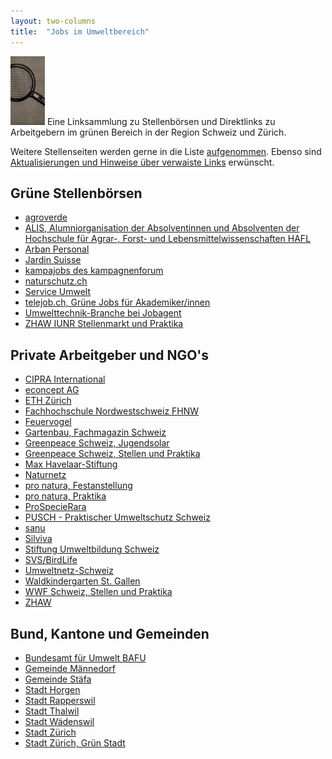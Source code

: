 ```yaml
---
layout: two-columns
title:  "Jobs im Umweltbereich"
---
```

<img class="leadimage left" width="55" title="Jobs im Umweltbereich" src="/hintergrundwissen/jobs-im-umweltbereich/jobs-im-umweltbereich.jpg"> Eine Linksammlung zu Stellenbörsen und Direktlinks zu Arbeitgebern im grünen Bereich in der Region Schweiz und Zürich.

Weitere Stellenseiten werden gerne in die Liste [aufgenommen][kontakt]. Ebenso sind [Aktualisierungen und Hinweise über verwaiste Links][kontakt] erwünscht.

[kontakt]: /ueber-uns/kontakt/

## Grüne Stellenbörsen

- [agroverde][41]
- [ALIS, Alumniorganisation der Absolventinnen und Absolventen der Hochschule für Agrar-, Forst- und Lebensmittelwissenschaften HAFL][44]
- [Arban Personal][27]
- [Jardin Suisse][31]
- [kampajobs des kampagnenforum][9]
- [naturschutz.ch][11]
- [Service Umwelt][25]
- [telejob.ch, Grüne Jobs für Akademiker/innen][30]
- [Umwelttechnik-Branche bei Jobagent][43]
- [ZHAW IUNR Stellenmarkt und Praktika][8]

## Private Arbeitgeber und NGO's

<!-- - [Bioterra][39] -->
- [CIPRA International][37]
- [econcept AG][42]
- [ETH Zürich][35]
- [Fachhochschule Nordwestschweiz FHNW][4]
- [Feuervogel][1]
- [Gartenbau, Fachmagazin Schweiz][38]
- [Greenpeace Schweiz, Jugendsolar][6]
- [Greenpeace Schweiz, Stellen und Praktika][5]
- [Max Havelaar-Stiftung][24]
- [Naturnetz][10]
- [pro natura, Festanstellung][28]
- [pro natura, Praktika][29]
- [ProSpecieRara][12]
- [PUSCH - Praktischer Umweltschutz Schweiz][13]
- [sanu][36]
- [Silviva][14]
- [Stiftung Umweltbildung Schweiz][18]
- [SVS/BirdLife][3]
- [Umweltnetz-Schweiz][40]
- [Waldkindergarten St. Gallen][19]
- [WWF Schweiz, Stellen und Praktika][20]
- [ZHAW][22]

## Bund, Kantone und Gemeinden

- [Bundesamt für Umwelt BAFU][2]
- [Gemeinde Männedorf][23]
- [Gemeinde Stäfa][33]
- [Stadt Horgen][17]
- [Stadt Rapperswil][34]
- [Stadt Thalwil][16]
- [Stadt Wädenswil][15]
- [Stadt Zürich][26]
- [Stadt Zürich, Grün Stadt][32]


[0]: /blog/2012/01/17/webseiten-taeglich-automatisch-auf-aenderungen-pruefen/
[1]: http://www.feuervogel.ch/icc.asp?oid=6978&his=0
[2]: http://www.bafu.admin.ch/org/00831/index.html?lang=de
[3]: http://www.birdlife.ch/d/verband_jobs.html
[4]: http://internet1.refline.ch/655298/search.html?lang=de
[5]: http://www.greenpeace.org/switzerland/de/Uber-uns/Jobs-bei-Greenpeace1/
[6]: http://www.greenpeace.org/switzerland/de/Kampagnen/Jugendsolar/?tab=5
[7DOWN]: http://www.greenpeace.org/switzerland/de/Aktiv-werden/Ein-Praktikum-bei-Greenpeace-Schweiz/
[8]: http://www.zhaw.ch/de/science/studium/bachelor/umwelt-natur-studium/berufliche-perspektiven/stellenmarkt.html
[9]: http://kampajobs.ch/
[10]: http://www.naturnetz.ch/naturnetz/stellen/
[11]: http://naturschutz.ch/kategorie/aktion/jobs
[12]: http://www.prospecierara.ch/generator.aspx?tabindex=10&tabid=536&palias=default
[13]: http://pusch.ch/index.php?pid=1127&l=de
[14]: http://www.silviva.ch/index.php?option=com_content&view=category&layout=blog&id=71&Itemid=408&lang=german
[15]: http://www.waedenswil.ch/de/verwaltung/stellen/
[16]: http://www.thalwil.ch/de/verwaltung/stellen/
[17]: http://www.horgen.ch/de/verwaltung/stellen/
[18]: http://www.umweltbildung.ch/index.html
[19]: http://www.waldkinder-sg.ch/site/cms/front_content.php?idcat=131
[20]: http://www.wwf.ch/de/ueberuns/jobs/
[22]: http://www.zhaw.ch/de/zhaw/die-zhaw/stellen.html
[23]: http://www.maennedorf.ch/de/aktuelles/aktuellesinformationen/?action=showinfo&info_id=54129
[24]: http://www.maxhavelaar.ch/de/fairtrade/ueber-max-havelaar/stellen/
[25]: http://www.service-umwelt.ch/service-umwelt/stellen.html
[26]: https://e-gov.stadt-zuerich.ch/jobsuche/JobsServlet?filter=aus
[27]: http://www.arban.ch/stellen/stellen.php?typ=10&category=4000
[28]: http://www.pronatura.ch/festanstellungen
[29]: http://www.pronatura.ch/praktika
[30]: http://www.telejob.ch/search/academics/umwelt/13/2
[31]: http://www.jardinsuisse.ch/gplus/arbeitsstelle0/arbeitsstelle.html
[32]: https://e-gov.stadt-zuerich.ch/jobsuche/JobsServlet?filter=ein&remo=3570
[33]: http://www.staefa.ch/xml_1/internet/de/application/d118/f191.cfm
[34]: http://www.rapperswil-jona.ch/de/verwaltung/stellen/
[35]: http://internet1.refline.ch/845721/search.html?lang=de
[36]: http://www.sanu.ch/html/netzwerk/stellenmarkt-de.cfm
[37]: http://www.cipra.org/de/CIPRA/cipra-international/ueber-uns/praktikum
[38]: http://www.gartenbau-online.ch/stellenmarkt
[39DOWN]: http://bioterra.ch/site/index.php?option=com_content&view=article&id=363&Itemid=224
[40]: http://www.umweltnetz-schweiz.ch/jobs.html
[41]: http://www.agroverde.ch/content.cfm?site=6
[42]: http://www.econcept.ch/de/portrait/offene-stellen.html
[43]: https://www.jobagent.ch/component/jobagent/category/BrancheUmwelttechnik.html
[44]: http://www.alis.ch/index.php?id=5